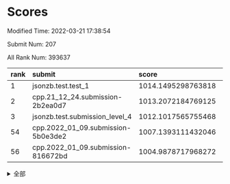 # Scores

Modified Time: 2022-03-21 17:38:54

Submit Num: 207

All Rank Num: 393637

| rank |               submit               |       score        |       sigma        | pk_num |
| :--- | :--------------------------------- | :----------------- | :----------------- | :----- |
| 1    | jsonzb.test.test_1                 | 1014.1495298763818 | 0.8256482545916342 | 7607   |
| 2    | cpp.21_12_24.submission-2b2ea0d7   | 1013.2072184769125 | 0.7970418702137968 | 7612   |
| 3    | jsonzb.test.submission_level_4     | 1012.1017565755468 | 0.7865560200321    | 7610   |
| 54   | cpp.2022_01_09.submission-5b0e3de2 | 1007.1393111432046 | 0.7247505066867995 | 7608   |
| 56   | cpp.2022_01_09.submission-816672bd | 1004.9878717968272 | 0.7172910307793835 | 7605   |


<details>
<summary>全部</summary>

| rank |                 submit                 |       score        |       sigma        | pk_num |
| :--- | :------------------------------------- | :----------------- | :----------------- | :----- |
| 1    | jsonzb.test.test_1                     | 1014.1495298763818 | 0.8256482545916342 | 7607   |
| 2    | cpp.21_12_24.submission-2b2ea0d7       | 1013.2072184769125 | 0.7970418702137968 | 7612   |
| 3    | jsonzb.test.submission_level_4         | 1012.1017565755468 | 0.7865560200321    | 7610   |
| 4    | gobigger.level_3.submission_level_3_27 | 1011.6388489755691 | 0.7869097754414968 | 7613   |
| 5    | gobigger.level_3.submission_level_3_15 | 1011.5873560388495 | 0.7674962686642762 | 7605   |
| 6    | gobigger.level_3.submission_level_3_4  | 1011.3039996102158 | 0.7703346338229276 | 7610   |
| 7    | gobigger.level_3.submission_level_3_2  | 1011.2956808506634 | 0.7537594468763756 | 7608   |
| 8    | gobigger.level_3.submission_level_3_24 | 1011.2480622956512 | 0.7930258716462087 | 7608   |
| 9    | gobigger.level_3.submission_level_3_5  | 1011.2080757365973 | 0.7850747658864985 | 7608   |
| 10   | gobigger.level_3.submission_level_3_22 | 1010.8248348949941 | 0.7453724309383125 | 7609   |
| 11   | gobigger.level_3.submission_level_3_16 | 1010.5467855820579 | 0.7733493541582547 | 7611   |
| 12   | gobigger.level_3.submission_level_3_35 | 1010.5410979129476 | 0.7506482919525043 | 7608   |
| 13   | gobigger.level_3.submission_level_3_26 | 1010.5403788892116 | 0.7458005497581482 | 7602   |
| 14   | gobigger.level_3.submission_level_3_3  | 1010.4699919532029 | 0.7671789239035642 | 7608   |
| 15   | gobigger.level_3.submission_level_3_37 | 1010.4660639473129 | 0.7764214569128998 | 7605   |
| 16   | gobigger.level_3.submission_level_3_45 | 1010.3912457577514 | 0.7707457791423342 | 7609   |
| 17   | gobigger.level_3.submission_level_3_12 | 1010.2291631582669 | 0.7441670460867912 | 7607   |
| 18   | gobigger.level_3.submission_level_3_11 | 1010.2283570482508 | 0.7574198186997683 | 7607   |
| 19   | gobigger.level_3.submission_level_3_18 | 1010.1525219751107 | 0.7636816672262934 | 7605   |
| 20   | gobigger.level_3.submission_level_3_32 | 1010.1255622968063 | 0.7850326610700172 | 7612   |
| 21   | gobigger.level_3.submission_level_3_19 | 1010.0646599463314 | 0.7476082804589228 | 7606   |
| 22   | gobigger.level_3.submission_level_3_44 | 1010.0543757997855 | 0.7535965829433043 | 7604   |
| 23   | gobigger.level_3.submission_level_3_21 | 1009.9189175470993 | 0.7583832101257612 | 7612   |
| 24   | gobigger.level_3.submission_level_3_40 | 1009.9018443617858 | 0.7374593881871214 | 7607   |
| 25   | gobigger.level_3.submission_level_3_41 | 1009.8061313596569 | 0.7510936391560407 | 7606   |
| 26   | gobigger.level_3.submission_level_3_14 | 1009.7781611012289 | 0.7382549425406777 | 7610   |
| 27   | gobigger.level_3.submission_level_3_42 | 1009.7691160669384 | 0.7640990330691603 | 7607   |
| 28   | gobigger.level_3.submission_level_3_8  | 1009.7674839489265 | 0.7594444326729676 | 7607   |
| 29   | gobigger.level_3.submission_level_3_20 | 1009.7349986910306 | 0.7451130298863877 | 7611   |
| 30   | gobigger.level_3.submission_level_3_43 | 1009.7314119161099 | 0.748879267950357  | 7604   |
| 31   | gobigger.level_3.submission_level_3_6  | 1009.7295469665651 | 0.7740936031218719 | 7609   |
| 32   | gobigger.level_3.submission_level_3_31 | 1009.6803166803693 | 0.746251453189901  | 7601   |
| 33   | gobigger.level_3.submission_level_3_10 | 1009.6739725438534 | 0.7394863626795902 | 7606   |
| 34   | gobigger.level_3.submission_level_3_48 | 1009.6518850209537 | 0.7345817540414195 | 7609   |
| 35   | gobigger.level_3.submission_level_3_0  | 1009.6360685142536 | 0.7279411038001976 | 7611   |
| 36   | gobigger.level_3.submission_level_3_1  | 1009.5561188086044 | 0.7427619062153233 | 7605   |
| 37   | gobigger.level_3.submission_level_3_7  | 1009.4183344993743 | 0.749882600129996  | 7599   |
| 38   | gobigger.level_3.submission_level_3_47 | 1009.3410271172417 | 0.7526073352823407 | 7611   |
| 39   | gobigger.level_3.submission_level_3_34 | 1009.2971081331963 | 0.7671065039853162 | 7606   |
| 40   | gobigger.level_3.submission_level_3_36 | 1009.2562923363644 | 0.7567312545807112 | 7607   |
| 41   | gobigger.level_3.submission_level_3_46 | 1009.2491465611772 | 0.7593002197815243 | 7610   |
| 42   | gobigger.level_3.submission_level_3_9  | 1009.1070389429926 | 0.7570673242980416 | 7602   |
| 43   | gobigger.level_3.submission_level_3_38 | 1008.9928354512101 | 0.7594372105594598 | 7609   |
| 44   | gobigger.level_3.submission_level_3_29 | 1008.9712689013402 | 0.7454360245919509 | 7610   |
| 45   | gobigger.level_3.submission_level_3_13 | 1008.9689372436172 | 0.7217603755748963 | 7606   |
| 46   | gobigger.level_3.submission_level_3_49 | 1008.9399106978499 | 0.743463522315448  | 7607   |
| 47   | gobigger.level_3.submission_level_3_28 | 1008.8295521981878 | 0.735598824753782  | 7605   |
| 48   | gobigger.level_3.submission_level_3_33 | 1008.8291521415989 | 0.7569631765808841 | 7606   |
| 49   | gobigger.level_3.submission_level_3_17 | 1008.7405999823308 | 0.7548089138923799 | 7601   |
| 50   | gobigger.level_3.submission_level_3_23 | 1008.67653296338   | 0.7390091261917879 | 7608   |
| 51   | gobigger.level_3.submission_level_3_39 | 1008.4180113380672 | 0.7386623171187531 | 7605   |
| 52   | gobigger.level_3.submission_level_3_30 | 1008.4014876380961 | 0.7383540599994372 | 7604   |
| 53   | gobigger.level_3.submission_level_3_25 | 1007.2418573239048 | 0.7325534193923892 | 7607   |
| 54   | cpp.2022_01_09.submission-5b0e3de2     | 1007.1393111432046 | 0.7247505066867995 | 7608   |
| 55   | gobigger.level_1.submission_level_1_26 | 1005.1239255887255 | 0.7170177301076501 | 7608   |
| 56   | cpp.2022_01_09.submission-816672bd     | 1004.9878717968272 | 0.7172910307793835 | 7605   |
| 57   | gobigger.level_1.submission_level_1_27 | 1004.8811049499113 | 0.723415120057942  | 7607   |
| 58   | gobigger.level_1.submission_level_1_18 | 1004.8391796754845 | 0.7265667237795645 | 7608   |
| 59   | gobigger.level_1.submission_level_1_49 | 1004.727040446577  | 0.7152494676847346 | 7601   |
| 60   | gobigger.level_1.submission_level_1_5  | 1004.6895119022263 | 0.7136887079453954 | 7605   |
| 61   | gobigger.level_1.submission_level_1_24 | 1004.2572571726153 | 0.7141915008880613 | 7606   |
| 62   | gobigger.level_1.submission_level_1_35 | 1004.2402169298862 | 0.7218842355114029 | 7606   |
| 63   | gobigger.level_1.submission_level_1_2  | 1004.2369181756292 | 0.7163339520046016 | 7606   |
| 64   | gobigger.level_1.submission_level_1_3  | 1004.1546764903311 | 0.7203578615546022 | 7605   |
| 65   | gobigger.level_1.submission_level_1_42 | 1004.1268151173838 | 0.7210220740895442 | 7605   |
| 66   | gobigger.level_1.submission_level_1_45 | 1003.8931949180292 | 0.7174413403180688 | 7607   |
| 67   | gobigger.level_1.submission_level_1_29 | 1003.8915420963058 | 0.7170472848832201 | 7611   |
| 68   | gobigger.level_1.submission_level_1_37 | 1003.8728780372545 | 0.7295538190878357 | 7605   |
| 69   | gobigger.level_1.submission_level_1_9  | 1003.8317581326502 | 0.725807325769527  | 7605   |
| 70   | gobigger.level_1.submission_level_1_28 | 1003.7465498974572 | 0.7180601140739553 | 7606   |
| 71   | gobigger.level_1.submission_level_1_21 | 1003.7201598002741 | 0.7236549967935629 | 7604   |
| 72   | gobigger.level_1.submission_level_1_22 | 1003.7173726267896 | 0.7192343674393034 | 7610   |
| 73   | gobigger.level_1.submission_level_1_48 | 1003.6835139700743 | 0.7174729530878571 | 7603   |
| 74   | gobigger.level_1.submission_level_1_15 | 1003.6392777909138 | 0.7166063109307719 | 7607   |
| 75   | gobigger.level_1.submission_level_1_40 | 1003.6303432518846 | 0.7254645700756557 | 7608   |
| 76   | gobigger.level_1.submission_level_1_17 | 1003.6275322413289 | 0.7277456611249873 | 7609   |
| 77   | gobigger.level_1.submission_level_1_32 | 1003.6270298647647 | 0.7147331733249797 | 7606   |
| 78   | gobigger.level_1.submission_level_1_14 | 1003.615076638821  | 0.7131641982435487 | 7603   |
| 79   | gobigger.level_1.submission_level_1_43 | 1003.5292285623929 | 0.7090541323494827 | 7612   |
| 80   | gobigger.level_1.submission_level_1_11 | 1003.5279787323061 | 0.7191728479520819 | 7605   |
| 81   | gobigger.level_1.submission_level_1_47 | 1003.5180460058294 | 0.7104890392776071 | 7606   |
| 82   | gobigger.level_1.submission_level_1_1  | 1003.5039581467062 | 0.7232379828134052 | 7603   |
| 83   | gobigger.level_1.submission_level_1_16 | 1003.3244532267878 | 0.7137704994817892 | 7612   |
| 84   | gobigger.level_1.submission_level_1_30 | 1003.2635301706932 | 0.7049452595153318 | 7601   |
| 85   | gobigger.level_1.submission_level_1_38 | 1003.24727986039   | 0.7148105357156712 | 7612   |
| 86   | gobigger.level_1.submission_level_1_34 | 1003.2176865904586 | 0.7142412751968656 | 7608   |
| 87   | gobigger.level_1.submission_level_1_6  | 1003.1142878018836 | 0.7206807768266742 | 7605   |
| 88   | gobigger.level_1.submission_level_1_25 | 1003.1141778018516 | 0.7262099344380751 | 7606   |
| 89   | gobigger.level_1.submission_level_1_36 | 1003.0292997631354 | 0.7122929959918145 | 7603   |
| 90   | gobigger.level_1.submission_level_1_13 | 1003.022144561381  | 0.7160889074837571 | 7604   |
| 91   | gobigger.level_1.submission_level_1_33 | 1003.0149312571658 | 0.7134718051627907 | 7606   |
| 92   | gobigger.level_1.submission_level_1_4  | 1002.9452609410249 | 0.7246589472167269 | 7606   |
| 93   | gobigger.level_1.submission_level_1_19 | 1002.9288930077956 | 0.7158786478830995 | 7607   |
| 94   | gobigger.level_1.submission_level_1_31 | 1002.9136339838101 | 0.7105662513889949 | 7606   |
| 95   | gobigger.level_1.submission_level_1_8  | 1002.8895735042962 | 0.7136230966500634 | 7604   |
| 96   | gobigger.level_1.submission_level_1_0  | 1002.8812055620409 | 0.7166475440434366 | 7603   |
| 97   | gobigger.level_1.submission_level_1_46 | 1002.8765682701567 | 0.7294981912985843 | 7601   |
| 98   | gobigger.level_1.submission_level_1_7  | 1002.651750402966  | 0.7174618481399019 | 7601   |
| 99   | gobigger.level_1.submission_level_1_20 | 1002.6492255271265 | 0.7120351810720628 | 7601   |
| 100  | gobigger.level_1.submission_level_1_41 | 1002.6079227660905 | 0.7161549221099364 | 7607   |
| 101  | gobigger.level_1.submission_level_1_44 | 1002.2922770754247 | 0.7176201375068819 | 7600   |
| 102  | gobigger.level_1.submission_level_1_39 | 1002.2864378126586 | 0.7204728643864121 | 7606   |
| 103  | gobigger.level_1.submission_level_1_23 | 1002.1752540633322 | 0.72158995898785   | 7605   |
| 104  | gobigger.level_1.submission_level_1_10 | 1002.0577169568467 | 0.7116164231942006 | 7606   |
| 105  | gobigger.level_1.submission_level_1_12 | 1001.244907591034  | 0.7101719891109283 | 7611   |
| 106  | gobigger.random.submission_random_43   | 997.087813088043   | 0.7095168726773728 | 7610   |
| 107  | gobigger.random.submission_random_8    | 997.0713554677503  | 0.7068458592418881 | 7604   |
| 108  | gobigger.random.submission_random_45   | 996.8154528405752  | 0.7113250443405458 | 7603   |
| 109  | gobigger.random.submission_random_28   | 996.669452011902   | 0.7156207660826752 | 7610   |
| 110  | gobigger.random.submission_random_38   | 996.5925640306485  | 0.6939887393952772 | 7612   |
| 111  | gobigger.random.submission_random_7    | 996.5616769619066  | 0.7106722281110518 | 7605   |
| 112  | gobigger.random.submission_random_5    | 996.5500902097465  | 0.7106282212562183 | 7605   |
| 113  | gobigger.random.submission_random_25   | 996.4993747491441  | 0.7096190726342448 | 7604   |
| 114  | gobigger.random.submission_random_39   | 996.3789432825521  | 0.7177623884318483 | 7606   |
| 115  | gobigger.random.submission_random_20   | 996.3716664660911  | 0.7096526220519388 | 7605   |
| 116  | gobigger.random.submission_random_23   | 996.3146297435435  | 0.7062440724780431 | 7607   |
| 117  | gobigger.random.submission_random_48   | 996.290092398686   | 0.7118832137647402 | 7604   |
| 118  | gobigger.random.submission_random_18   | 996.1773334986823  | 0.7057413811966168 | 7608   |
| 119  | gobigger.random.submission_random_11   | 996.1506805193378  | 0.7167148337104452 | 7611   |
| 120  | gobigger.random.submission_random_19   | 996.0955065676718  | 0.7062120912708237 | 7606   |
| 121  | gobigger.random.submission_random_31   | 996.0845639476986  | 0.7037066236998175 | 7607   |
| 122  | gobigger.random.submission_random_46   | 996.0231620754379  | 0.69905666915975   | 7610   |
| 123  | gobigger.random.submission_random_47   | 996.0162244185766  | 0.7116961808019818 | 7606   |
| 124  | gobigger.random.submission_random_17   | 996.0125647626194  | 0.7113966071955382 | 7611   |
| 125  | gobigger.random.submission_random_3    | 995.9952795898135  | 0.7106427555289492 | 7604   |
| 126  | gobigger.random.submission_random_24   | 995.9892396771501  | 0.7024949191272515 | 7608   |
| 127  | gobigger.random.submission_random_36   | 995.9375274155173  | 0.7009174015751379 | 7610   |
| 128  | gobigger.random.submission_random_35   | 995.9357416722006  | 0.7087319007002029 | 7609   |
| 129  | gobigger.random.submission_random_34   | 995.9213396934164  | 0.7116774367201256 | 7607   |
| 130  | gobigger.random.submission_random_37   | 995.7932421485324  | 0.7101744766021377 | 7609   |
| 131  | gobigger.random.submission_random_49   | 995.7758575593085  | 0.7044876210896104 | 7608   |
| 132  | gobigger.random.submission_random_15   | 995.7708825640127  | 0.7098176792519795 | 7606   |
| 133  | gobigger.random.submission_random_41   | 995.7340501875572  | 0.7118998787459282 | 7606   |
| 134  | gobigger.random.submission_random_27   | 995.7254480126593  | 0.7024899005145101 | 7605   |
| 135  | gobigger.random.submission_random_12   | 995.7231262788441  | 0.7163427440665809 | 7610   |
| 136  | gobigger.random.submission_random_13   | 995.7128024704979  | 0.7047899863670104 | 7606   |
| 137  | gobigger.random.submission_random_30   | 995.6616038869676  | 0.7151462873916272 | 7613   |
| 138  | gobigger.random.submission_random_0    | 995.6103074378851  | 0.707488413689258  | 7605   |
| 139  | gobigger.random.submission_random_16   | 995.6090029628863  | 0.7319270489919459 | 7609   |
| 140  | gobigger.random.submission_random_26   | 995.587958110412   | 0.7089716948646406 | 7599   |
| 141  | gobigger.random.submission_random_9    | 995.4985904364372  | 0.7124657698945386 | 7605   |
| 142  | gobigger.random.submission_random_4    | 995.4980715030323  | 0.7068706128371097 | 7604   |
| 143  | gobigger.random.submission_random_44   | 995.4966051124703  | 0.7159695964963144 | 7606   |
| 144  | gobigger.random.submission_random_32   | 995.4861204498798  | 0.7156835266791252 | 7600   |
| 145  | gobigger.random.submission_random_40   | 995.4234461484241  | 0.7045702979432581 | 7602   |
| 146  | gobigger.random.submission_random_10   | 995.4073523991401  | 0.711590795470979  | 7609   |
| 147  | gobigger.random.submission_random_1    | 995.4065343176936  | 0.7255088183843665 | 7608   |
| 148  | gobigger.random.submission_random_33   | 995.3744849333497  | 0.7213267232533499 | 7607   |
| 149  | gobigger.random.submission_random_6    | 995.370186784162   | 0.6905610322110978 | 7607   |
| 150  | gobigger.random.submission_random_14   | 995.2664778831187  | 0.7253200569563905 | 7604   |
| 151  | gobigger.random.submission_random_42   | 995.1227730921403  | 0.706180323842356  | 7608   |
| 152  | gobigger.random.submission_random_22   | 995.0468941874922  | 0.7032630793174893 | 7607   |
| 153  | gobigger.random.submission_random_29   | 994.92456235916    | 0.7198828428825064 | 7613   |
| 154  | gobigger.random.submission_random_2    | 994.8186978269039  | 0.7159226174213865 | 7605   |
| 155  | gobigger.random.submission_random_21   | 994.6796699506118  | 0.714578991054076  | 7606   |
| 156  | gobigger.level_2.submission_level_2_5  | 993.9704846287312  | 0.7235789695812564 | 7614   |
| 157  | gobigger.level_2.submission_level_2_35 | 993.7345097359457  | 0.7320129204988209 | 7604   |
| 158  | gobigger.level_2.submission_level_2_41 | 993.5218352577533  | 0.7350477575537887 | 7608   |
| 159  | gobigger.level_2.submission_level_2_33 | 993.4092468767162  | 0.7237016599446214 | 7605   |
| 160  | gobigger.level_2.submission_level_2_18 | 993.3961899831925  | 0.7298691966325579 | 7605   |
| 161  | gobigger.level_2.submission_level_2_42 | 993.081891226144   | 0.7378934201688108 | 7606   |
| 162  | gobigger.level_2.submission_level_2_3  | 992.9497190096635  | 0.7227872345952842 | 7608   |
| 163  | gobigger.level_2.submission_level_2_23 | 992.9034435642191  | 0.7276408361201493 | 7604   |
| 164  | gobigger.level_2.submission_level_2_34 | 992.8963245062873  | 0.7267723599844768 | 7605   |
| 165  | gobigger.level_2.submission_level_2_44 | 992.8912781458693  | 0.7417251007775824 | 7609   |
| 166  | gobigger.level_2.submission_level_2_12 | 992.8850424414456  | 0.761860091253597  | 7607   |
| 167  | gobigger.level_2.submission_level_2_22 | 992.8524855295495  | 0.7280675414435339 | 7610   |
| 168  | gobigger.level_2.submission_level_2_39 | 992.7648202342463  | 0.7457192860797504 | 7612   |
| 169  | gobigger.level_2.submission_level_2_9  | 992.6374733180176  | 0.7444283655799764 | 7606   |
| 170  | gobigger.level_2.submission_level_2_1  | 992.6198083091068  | 0.7362448802222948 | 7607   |
| 171  | gobigger.level_2.submission_level_2_16 | 992.6106113178126  | 0.735679824943634  | 7607   |
| 172  | gobigger.level_2.submission_level_2_47 | 992.4976030037841  | 0.7568184635357503 | 7606   |
| 173  | gobigger.level_2.submission_level_2_11 | 992.4920888983897  | 0.7434842395541306 | 7607   |
| 174  | gobigger.level_2.submission_level_2_15 | 992.4271878616594  | 0.7383319318210886 | 7603   |
| 175  | gobigger.level_2.submission_level_2_8  | 992.4123188357684  | 0.7294035758845049 | 7608   |
| 176  | gobigger.level_2.submission_level_2_24 | 992.3572253786986  | 0.735592184534627  | 7614   |
| 177  | gobigger.level_2.submission_level_2_28 | 992.3115089404668  | 0.7636318221083104 | 7607   |
| 178  | gobigger.level_2.submission_level_2_40 | 992.284912708706   | 0.7360150155720802 | 7607   |
| 179  | gobigger.level_2.submission_level_2_32 | 992.28247663134    | 0.7346354760182532 | 7608   |
| 180  | gobigger.level_2.submission_level_2_37 | 992.2809860688897  | 0.7353115874884965 | 7607   |
| 181  | gobigger.level_2.submission_level_2_20 | 992.2500805716664  | 0.7477929207462048 | 7600   |
| 182  | gobigger.level_2.submission_level_2_43 | 992.2301739964544  | 0.7519644573467139 | 7609   |
| 183  | gobigger.level_2.submission_level_2_19 | 992.2084591013793  | 0.7491753358699084 | 7611   |
| 184  | gobigger.level_2.submission_level_2_21 | 992.1972510097033  | 0.7544963861391032 | 7605   |
| 185  | gobigger.level_2.submission_level_2_17 | 992.1964098836615  | 0.7452858685313284 | 7610   |
| 186  | gobigger.level_2.submission_level_2_45 | 992.1560117980905  | 0.7283724733809531 | 7606   |
| 187  | gobigger.level_2.submission_level_2_13 | 992.1357921725655  | 0.7563735497570065 | 7604   |
| 188  | gobigger.level_2.submission_level_2_10 | 992.1339378041946  | 0.7394232145344088 | 7602   |
| 189  | gobigger.level_2.submission_level_2_30 | 992.1033637824303  | 0.746099147827356  | 7607   |
| 190  | gobigger.level_2.submission_level_2_31 | 991.8698193798988  | 0.7409216752536912 | 7605   |
| 191  | gobigger.level_2.submission_level_2_0  | 991.8590987869417  | 0.7466259899679397 | 7605   |
| 192  | gobigger.level_2.submission_level_2_49 | 991.722408544027   | 0.7520953887407245 | 7604   |
| 193  | gobigger.level_2.submission_level_2_4  | 991.7012283237859  | 0.7379056281098576 | 7608   |
| 194  | gobigger.level_2.submission_level_2_48 | 991.6439820621931  | 0.7381876605716242 | 7606   |
| 195  | gobigger.level_2.submission_level_2_36 | 991.6085486665073  | 0.7400442776479423 | 7608   |
| 196  | gobigger.level_2.submission_level_2_7  | 991.5266299965311  | 0.754265292217192  | 7611   |
| 197  | gobigger.level_2.submission_level_2_25 | 991.4955857753705  | 0.7870217136354778 | 7608   |
| 198  | gobigger.level_2.submission_level_2_29 | 991.4303695722724  | 0.7497629999597907 | 7600   |
| 199  | gobigger.level_2.submission_level_2_27 | 991.187426154638   | 0.7419877409800383 | 7602   |
| 200  | gobigger.level_2.submission_level_2_2  | 991.1803033949753  | 0.7812750046394012 | 7606   |
| 201  | gobigger.level_2.submission_level_2_26 | 991.179637196022   | 0.7508518906455351 | 7607   |
| 202  | gobigger.level_2.submission_level_2_38 | 991.0431010472219  | 0.7589322863141227 | 7604   |
| 203  | gobigger.level_2.submission_level_2_46 | 990.9779155359364  | 0.7638118606468106 | 7603   |
| 204  | gobigger.level_2.submission_level_2_14 | 990.913423509352   | 0.7641380569930727 | 7608   |
| 205  | gobigger.level_2.submission_level_2_6  | 990.6672883841237  | 0.7559126853649685 | 7602   |
| 206  | gobigger.none.submission_none_0        | 975.0021531553261  | 1.5478448285222843 | 7601   |
| 207  | gobigger.none.submission_none_1        | 973.7277509028869  | 1.6863763292990221 | 7603   |

</details>